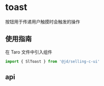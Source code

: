 # toast
按钮用于传递用户触摸时会触发的操作

## 使用指南
在 Taro 文件中引入组件
```js
import { SlToast } from '@jd/selling-c-ui'
```

## api
